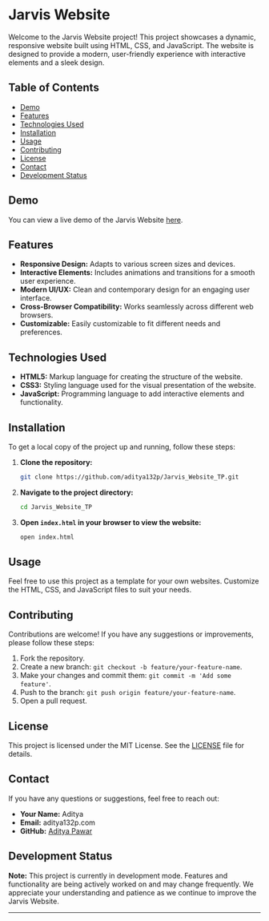 # Jarvis Website

Welcome to the Jarvis Website project! This project showcases a dynamic, responsive website built using HTML, CSS, and JavaScript. The website is designed to provide a modern, user-friendly experience with interactive elements and a sleek design.

## Table of Contents

- [Demo](#demo)
- [Features](#features)
- [Technologies Used](#technologies-used)
- [Installation](#installation)
- [Usage](#usage)
- [Contributing](#contributing)
- [License](#license)
- [Contact](#contact)
- [Development Status](#development-status)

## Demo

You can view a live demo of the Jarvis Website [here](#).

## Features

- **Responsive Design:** Adapts to various screen sizes and devices.
- **Interactive Elements:** Includes animations and transitions for a smooth user experience.
- **Modern UI/UX:** Clean and contemporary design for an engaging user interface.
- **Cross-Browser Compatibility:** Works seamlessly across different web browsers.
- **Customizable:** Easily customizable to fit different needs and preferences.

## Technologies Used

- **HTML5:** Markup language for creating the structure of the website.
- **CSS3:** Styling language used for the visual presentation of the website.
- **JavaScript:** Programming language to add interactive elements and functionality.

## Installation

To get a local copy of the project up and running, follow these steps:

1. **Clone the repository:**
    ```bash
    git clone https://github.com/aditya132p/Jarvis_Website_TP.git
    ```

2. **Navigate to the project directory:**
    ```bash
    cd Jarvis_Website_TP
    ```

3. **Open `index.html` in your browser to view the website:**
    ```bash
    open index.html
    ```

## Usage

Feel free to use this project as a template for your own websites. Customize the HTML, CSS, and JavaScript files to suit your needs.

## Contributing

Contributions are welcome! If you have any suggestions or improvements, please follow these steps:

1. Fork the repository.
2. Create a new branch: `git checkout -b feature/your-feature-name`.
3. Make your changes and commit them: `git commit -m 'Add some feature'`.
4. Push to the branch: `git push origin feature/your-feature-name`.
5. Open a pull request.

## License

This project is licensed under the MIT License. See the [LICENSE](LICENSE) file for details.

## Contact

If you have any questions or suggestions, feel free to reach out:

- **Your Name:** Aditya
- **Email:** aditya132p.com
- **GitHub:** [Aditya Pawar](https://github.com/aditya132p)

## Development Status

**Note:** This project is currently in development mode. Features and functionality are being actively worked on and may change frequently. We appreciate your understanding and patience as we continue to improve the Jarvis Website.

---
